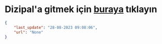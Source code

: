 # Dizipal'a gitmek için [buraya](None) tıklayın
    
```json
{
    "last_update": "28-08-2023 09:08:06",
    "url": "None"
}
```